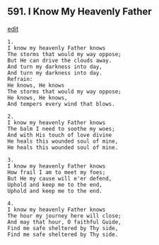 
## 591.  I Know My Heavenly Father
[edit](https://docs.google.com/document/d/1n5krJSxGkZn2a%2Day4xaHJZZz_rxA2add/edit?mode=html)




    1.
    I know my heavenly Father knows 
    The storms that would my way oppose; 
    But He can drive the clouds away. 
    And turn my darkness into day, 
    And turn my darkness into day. 
    Refrain:
    He knows, He knows 
    The storms that would my way oppose; 
    He knows, He knows, 
    And tempers every wind that blows. 

    2.
    I know my heavenly Father knows 
    The balm I need to soothe my woes; 
    And with His touch of love divine 
    He heals this wounded soul of mine, 
    He heals this wounded soul of mine. 

    3.
    I know my heavenly Father knows 
    How frail I am to meet my foes; 
    But He my cause will e'er defend, 
    Uphold and keep me to the end, 
    Uphold and keep me to the end. 

    4.
    I know my heavenly Father knows 
    The hour my journey here will close; 
    And may that hour, O faithful Guide, 
    Find me safe sheltered by Thy side, 
    Find me safe sheltered by Thy side.
